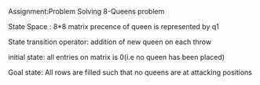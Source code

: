 Assignment:Problem Solving 8-Queens problem

State Space : 8*8 matrix precence of queen is represented by q1 

State transition operator: addition of new queen on each throw

initial state: all entries on matrix is 0(i.e no queen has been placed)

Goal state: All rows are filled such that no queens are at attacking positions
